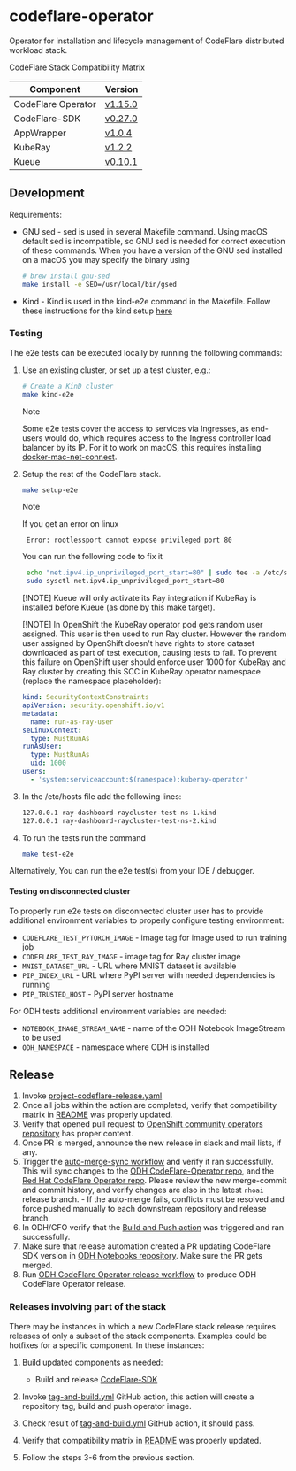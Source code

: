 # codeflare-operator

Operator for installation and lifecycle management of CodeFlare distributed workload stack.

<!-- Don't delete these comments, they are used to generate Compatibility Matrix table for release automation -->
<!-- Compatibility Matrix start -->
CodeFlare Stack Compatibility Matrix

| Component                    | Version                                                                                           |
|------------------------------|---------------------------------------------------------------------------------------------------|
| CodeFlare Operator           | [v1.15.0](https://github.com/project-codeflare/codeflare-operator/releases/tag/v1.15.0)             |
| CodeFlare-SDK                | [v0.27.0](https://github.com/project-codeflare/codeflare-sdk/releases/tag/v0.27.0)                |
| AppWrapper                   | [v1.0.4](https://github.com/project-codeflare/appwrapper/releases/tag/v1.0.4)                   |
| KubeRay                      | [v1.2.2](https://github.com/ray-project/kuberay/releases/tag/v1.2.2)                           |
| Kueue                        | [v0.10.1](https://github.com/kubernetes-sigs/kueue/releases/tag/v0.10.1)                             |
<!-- Compatibility Matrix end -->

## Development

Requirements:
- GNU sed - sed is used in several Makefile command. Using macOS default sed is incompatible, so GNU sed is needed for correct execution of these commands.
  When you have a version of the GNU sed installed on a macOS you may specify the binary using
  ```bash
  # brew install gnu-sed
  make install -e SED=/usr/local/bin/gsed
  ```
- Kind - Kind is used in the kind-e2e command in the Makefile. Follow these instructions for the kind setup <a href="https://kind.sigs.k8s.io/docs/user/quick-start/" target="_blank">here</a>

### Testing

The e2e tests can be executed locally by running the following commands:

1. Use an existing cluster, or set up a test cluster, e.g.:

    ```bash
    # Create a KinD cluster
    make kind-e2e
    ```

   >[!NOTE]
   >Some e2e tests cover the access to services via Ingresses, as end-users would do, which requires access to the Ingress controller load balancer by its IP.
   >For it to work on macOS, this requires installing [docker-mac-net-connect](https://github.com/chipmk/docker-mac-net-connect).

2. Setup the rest of the CodeFlare stack.

   ```bash
   make setup-e2e
   ```

   >[!NOTE]
   >If you get an error on linux
   ```
    Error: rootlessport cannot expose privileged port 80
   ```
   You can run the following code to fix it

   ```bash
    echo "net.ipv4.ip_unprivileged_port_start=80" | sudo tee -a /etc/sysctl.conf > /dev/null
    sudo sysctl net.ipv4.ip_unprivileged_port_start=80
   ```
   

   [!NOTE]
   Kueue will only activate its Ray integration if KubeRay is installed before Kueue (as done by this make target).

   [!NOTE]
   In OpenShift the KubeRay operator pod gets random user assigned. This user is then used to run Ray cluster.
   However the random user assigned by OpenShift doesn't have rights to store dataset downloaded as part of test execution, causing tests to fail.
   To prevent this failure on OpenShift user should enforce user 1000 for KubeRay and Ray cluster by creating this SCC in KubeRay operator namespace (replace the namespace placeholder):

    ```yaml
    kind: SecurityContextConstraints
    apiVersion: security.openshift.io/v1
    metadata:
      name: run-as-ray-user
    seLinuxContext:
      type: MustRunAs
    runAsUser:
      type: MustRunAs
      uid: 1000
    users:
      - 'system:serviceaccount:$(namespace):kuberay-operator'
    ```

3.  In the /etc/hosts file add the following lines:
    ```bash
    127.0.0.1 ray-dashboard-raycluster-test-ns-1.kind
    127.0.0.1 ray-dashboard-raycluster-test-ns-2.kind
    ```

4.  To run the tests run the command
    ```bash
    make test-e2e
    ```

   Alternatively, You can run the e2e test(s) from your IDE / debugger.

#### Testing on disconnected cluster

To properly run e2e tests on disconnected cluster user has to provide additional environment variables to properly configure testing environment:

- `CODEFLARE_TEST_PYTORCH_IMAGE` - image tag for image used to run training job
- `CODEFLARE_TEST_RAY_IMAGE` - image tag for Ray cluster image
- `MNIST_DATASET_URL` - URL where MNIST dataset is available
- `PIP_INDEX_URL` - URL where PyPI server with needed dependencies is running
- `PIP_TRUSTED_HOST` - PyPI server hostname

For ODH tests additional environment variables are needed:

- `NOTEBOOK_IMAGE_STREAM_NAME` - name of the ODH Notebook ImageStream to be used
- `ODH_NAMESPACE` - namespace where ODH is installed

## Release

1. Invoke [project-codeflare-release.yaml](https://github.com/project-codeflare/codeflare-operator/actions/workflows/project-codeflare-release.yml)
2. Once all jobs within the action are completed, verify that compatibility matrix in [README](https://github.com/project-codeflare/codeflare-operator/blob/main/README.md) was properly updated.
3. Verify that opened pull request to [OpenShift community operators repository](https://github.com/redhat-openshift-ecosystem/community-operators-prod) has proper content.
4. Once PR is merged, announce the new release in slack and mail lists, if any.
5. Trigger the [auto-merge-sync workflow](https://github.com/red-hat-data-services/codeflare-operator/actions/workflows/auto-merge-sync.yaml) and verify it ran successfully. This will sync changes to the [ODH CodeFlare-Operator repo](https://github.com/opendatahub-io/codeflare-operator), and the [Red Hat CodeFlare Operator repo](https://github.com/red-hat-data-services/codeflare-operator). Please review the new merge-commit and commit history, and verify changes are also in the latest `rhoai` release branch. - If the auto-merge fails, conflicts must be resolved and force pushed manually to each downstream repository and release branch.
6. In ODH/CFO verify that the [Build and Push action](https://github.com/opendatahub-io/codeflare-operator/actions/workflows/build-and-push.yaml) was triggered and ran successfully.
7. Make sure that release automation created a PR updating CodeFlare SDK version in [ODH Notebooks repository](https://github.com/opendatahub-io/notebooks). Make sure the PR gets merged.
8. Run [ODH CodeFlare Operator release workflow](https://github.com/opendatahub-io/codeflare-operator/actions/workflows/odh-release.yml) to produce ODH CodeFlare Operator release.

### Releases involving part of the stack

There may be instances in which a new CodeFlare stack release requires releases of only a subset of the stack components. Examples could be hotfixes for a specific component. In these instances:

1. Build updated components as needed:
    - Build and release [CodeFlare-SDK](https://github.com/project-codeflare/codeflare-sdk)

2. Invoke [tag-and-build.yml](https://github.com/project-codeflare/codeflare-operator/actions/workflows/tag-and-build.yml) GitHub action, this action will create a repository tag, build and push operator image.
3. Check result of [tag-and-build.yml](https://github.com/project-codeflare/codeflare-operator/actions/workflows/tag-and-build.yml) GitHub action, it should pass.
4. Verify that compatibility matrix in [README](https://github.com/project-codeflare/codeflare-operator/blob/main/README.md) was properly updated.
5. Follow the steps 3-6 from the previous section.
